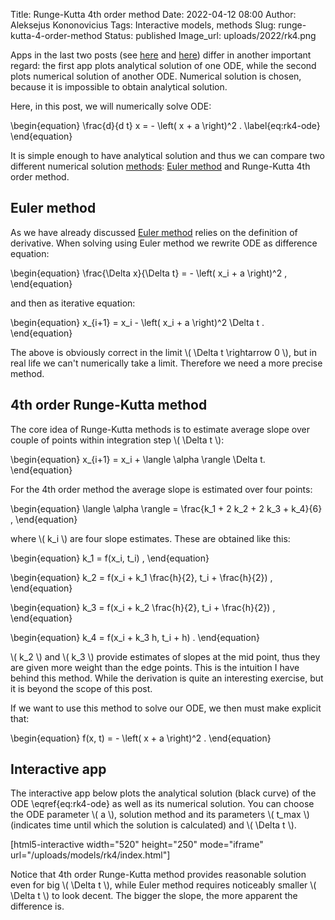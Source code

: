 Title: Runge-Kutta 4th order method
Date: 2022-04-12 08:00
Author: Aleksejus Kononovicius
Tags: Interactive models, methods
Slug: runge-kutta-4-order-method
Status: published
Image_url: uploads/2022/rk4.png

Apps in the last two posts
(see [here]({filename}/articles/2022/end-of-the-world-2026.md) and
[here]({filename}/articles/2022/Verhulst-correction-to-Doomsday-model.md))
differ in another important regard: the first app plots analytical solution
of one ODE, while the second plots numerical solution of another ODE.
Numerical solution is chosen, because it is impossible to obtain analytical
solution.

Here, in this post, we will numerically solve ODE:

\begin{equation}
    \frac{d}{d t} x = - \left( x + a \right)^2 . \label{eq:rk4-ode}
\end{equation}

It is simple enough to have analytical solution and thus we can compare two
different numerical solution [methods](/tag/methods/): [Euler
method]({filename}/articles/2012/numerical-methods-for-the-stochastic-differential-equations.md)
and Runge-Kutta 4th order method.
<!--more-->

## Euler method

As we have already discussed [Euler
method]({filename}/articles/2012/numerical-methods-for-the-stochastic-differential-equations.md)
relies on the definition of derivative. When solving using Euler method we
rewrite ODE as difference equation:

\begin{equation}
    \frac{\Delta x}{\Delta t} = - \left( x\_i + a \right)^2 ,
\end{equation}

and then as iterative equation:

\begin{equation}
    x\_{i+1} = x\_i - \left( x\_i + a \right)^2 \Delta t .
\end{equation}

The above is obviously correct in the limit \\\( \Delta t \rightarrow 0 \\\), but
in real life we can't numerically take a limit. Therefore we need a more
precise method.

## 4th order Runge-Kutta method

The core idea of Runge-Kutta methods is to estimate average slope over
couple of points within integration step \\\( \Delta t \\\):

\begin{equation}
    x\_{i+1} = x\_i + \langle \alpha \rangle \Delta t.
\end{equation}

For the 4th order method the average slope is estimated over four points:

\begin{equation}
    \langle \alpha \rangle = \frac{k\_1 + 2 k\_2 + 2 k\_3 + k\_4}{6} ,
\end{equation}

where \\\( k\_i \\\) are four slope estimates. These are obtained like this:

\begin{equation}
    k\_1 = f(x\_i, t\_i) ,
\end{equation}

\begin{equation}
    k\_2 = f(x\_i + k\_1 \frac{h}{2}, t\_i + \frac{h}{2}) ,
\end{equation}

\begin{equation}
    k\_3 = f(x\_i + k\_2 \frac{h}{2}, t\_i + \frac{h}{2}) ,
\end{equation}

\begin{equation}
    k\_4 = f(x\_i + k\_3 h, t\_i + h) .
\end{equation}

\\\( k\_2 \\\) and \\\( k\_3 \\\) provide estimates of slopes at the mid
point, thus they are given more weight than the edge points. This is the
intuition I have behind this method. While the derivation is quite an
interesting exercise, but it is beyond the scope of this post.

If we want to use this method to solve our ODE, we then must make explicit
that:

\begin{equation}
    f(x, t) = - \left( x + a \right)^2 .
\end{equation}

## Interactive app

The interactive app below plots the analytical solution (black curve) of the
ODE \eqref{eq:rk4-ode} as well as its numerical solution. You can choose the
ODE parameter \\\( a \\\), solution method and its parameters
\\\( t\_max \\\) (indicates time until which the solution is calculated) and
\\\( \Delta t \\\).

[html5-interactive width="520" height="250" mode="iframe"
url="/uploads/models/rk4/index.html"]

Notice that 4th order Runge-Kutta method provides reasonable solution even
for big \\\( \Delta t \\\), while Euler method requires noticeably smaller
\\\( \Delta t \\\) to look decent. The bigger the slope, the more apparent
the difference is.
